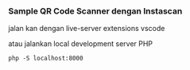 ### Sample QR Code Scanner dengan Instascan

jalan kan dengan live-server extensions vscode

atau jalankan local development server PHP 
```
php -S localhost:8000
```